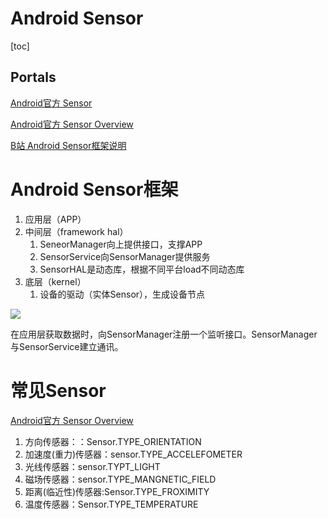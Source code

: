 # Android Sensor

[toc]

## Portals

[Android官方 Sensor](https://developer.android.google.cn/reference/android/hardware/Sensor)

[Android官方 Sensor Overview](https://developer.android.google.cn/guide/topics/sensors/sensors_overview)

[B站 Android Sensor框架说明](https://www.bilibili.com/video/BV18P4y1Y7wX)

# Android Sensor框架

1. 应用层（APP）
2. 中间层（framework hal）
   1. SeneorManager向上提供接口，支撑APP
   2. SensorService向SensorManager提供服务
   3. SensorHAL是动态库，根据不同平台load不同动态库
3. 底层（kernel）
   1. 设备的驱动（实体Sensor），生成设备节点

![](Pics/Sensor/sensor001.png)


在应用层获取数据时，向SensorManager注册一个监听接口。SensorManager与SensorService建立通讯。

# 常见Sensor

[Android官方 Sensor Overview](https://developer.android.google.cn/guide/topics/sensors/sensors_overview)

1. 方向传感器：：Sensor.TYPE_ORIENTATION
2. 加速度(重力)传感器：sensor.TYPE_ACCELEFOMETER
3. 光线传感器：sensor.TYPT_LIGHT
4. 磁场传感器：sensor.TYPE_MANGNETIC_FIELD
5. 距离(临近性)传感器:Sensor.TYPE_FROXIMITY
6. 温度传感器：Sensor.TYPE_TEMPERATURE


